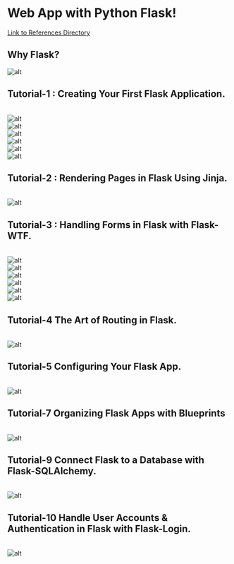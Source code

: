# Web App with Python Flask!

[Link to References Directory](https://hackersandslackers.com/your-first-flask-application)

## Why Flask?
![alt](imgs/img.png)

## Tutorial-1 : Creating Your First Flask Application.
<br/>![alt](imgs/img_1.png)
<br/>![alt](imgs/img_2.png)
<br/>![alt](imgs/img_3.png)
<br/>![alt](imgs/img_4.png)
<br/>![alt](imgs/img_5.png)
<br/>![alt](imgs/img_6.png)

## Tutorial-2 : Rendering Pages in Flask Using Jinja.
<br/>![alt](imgs/img_7.png)

## Tutorial-3 : Handling Forms in Flask with Flask-WTF.
<br/>![alt](imgs/img_8.png)
<br/>![alt](imgs/img_9.png)
<br/>![alt](imgs/img_10.png)
<br/>![alt](imgs/img_11.png)
<br/>![alt](imgs/img_12.png)
<br/>![alt](imgs/img_13.png)

## Tutorial-4 The Art of Routing in Flask. 
<br/>![alt](imgs/img_14.png)

## Tutorial-5 Configuring Your Flask App.
<br/>![alt](imgs/img_15.png)

## Tutorial-7 Organizing Flask Apps with Blueprints
<br/>![alt](imgs/img_16.png)

## Tutorial-9 Connect Flask to a Database with Flask-SQLAlchemy.
<br/>![alt](imgs/img_17.png)

## Tutorial-10 Handle User Accounts & Authentication in Flask with Flask-Login.
<br/>![alt](imgs/img_18.png)



